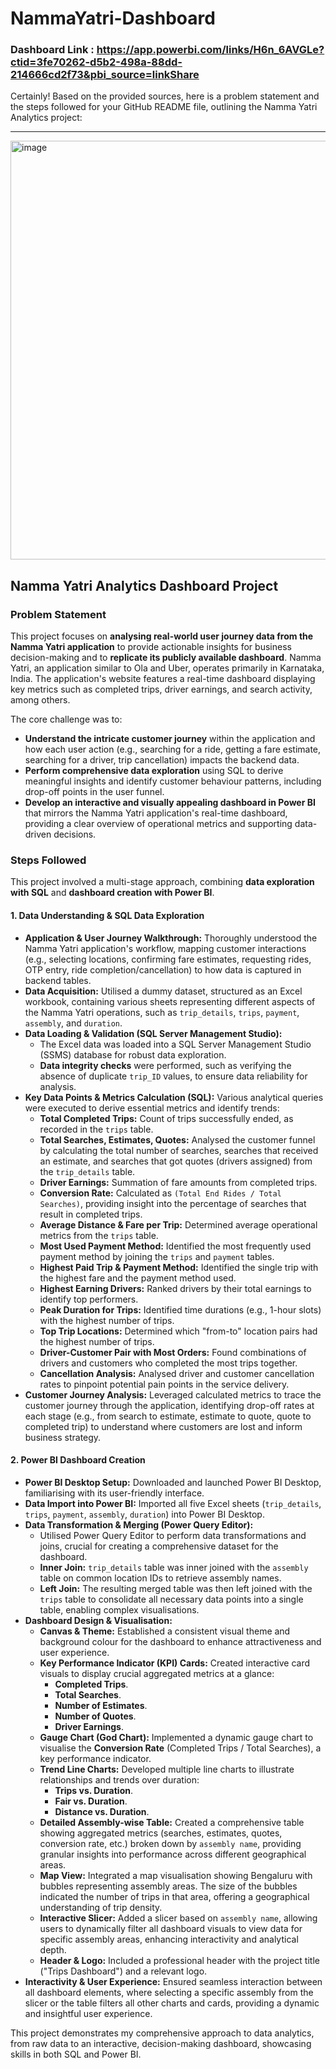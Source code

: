 
# NammaYatri-Dashboard

### Dashboard Link : https://app.powerbi.com/links/H6n_6AVGLe?ctid=3fe70262-d5b2-498a-88dd-214666cd2f73&pbi_source=linkShare
Certainly! Based on the provided sources, here is a problem statement and the steps followed for your GitHub README file, outlining the Namma Yatri Analytics project:

***

<img width="951" height="670" alt="image" src="https://github.com/user-attachments/assets/57b72d74-2fa8-4d41-9eb9-982a5f8304da" />

## Namma Yatri Analytics Dashboard Project

### Problem Statement

This project focuses on **analysing real-world user journey data from the Namma Yatri application** to provide actionable insights for business decision-making and to **replicate its publicly available dashboard**. Namma Yatri, an application similar to Ola and Uber, operates primarily in Karnataka, India. The application's website features a real-time dashboard displaying key metrics such as completed trips, driver earnings, and search activity, among others.

The core challenge was to:
*   **Understand the intricate customer journey** within the application and how each user action (e.g., searching for a ride, getting a fare estimate, searching for a driver, trip cancellation) impacts the backend data.
*   **Perform comprehensive data exploration** using SQL to derive meaningful insights and identify customer behaviour patterns, including drop-off points in the user funnel.
*   **Develop an interactive and visually appealing dashboard in Power BI** that mirrors the Namma Yatri application's real-time dashboard, providing a clear overview of operational metrics and supporting data-driven decisions.

### Steps Followed

This project involved a multi-stage approach, combining **data exploration with SQL** and **dashboard creation with Power BI**.

#### 1. Data Understanding & SQL Data Exploration

*   **Application & User Journey Walkthrough:** Thoroughly understood the Namma Yatri application's workflow, mapping customer interactions (e.g., selecting locations, confirming fare estimates, requesting rides, OTP entry, ride completion/cancellation) to how data is captured in backend tables.
*   **Data Acquisition:** Utilised a dummy dataset, structured as an Excel workbook, containing various sheets representing different aspects of the Namma Yatri operations, such as `trip_details`, `trips`, `payment`, `assembly`, and `duration`.
*   **Data Loading & Validation (SQL Server Management Studio):**
    *   The Excel data was loaded into a SQL Server Management Studio (SSMS) database for robust data exploration.
    *   **Data integrity checks** were performed, such as verifying the absence of duplicate `trip_ID` values, to ensure data reliability for analysis.
*   **Key Data Points & Metrics Calculation (SQL):** Various analytical queries were executed to derive essential metrics and identify trends:
    *   **Total Completed Trips:** Count of trips successfully ended, as recorded in the `trips` table.
    *   **Total Searches, Estimates, Quotes:** Analysed the customer funnel by calculating the total number of searches, searches that received an estimate, and searches that got quotes (drivers assigned) from the `trip_details` table.
    *   **Driver Earnings:** Summation of fare amounts from completed trips.
    *   **Conversion Rate:** Calculated as `(Total End Rides / Total Searches)`, providing insight into the percentage of searches that result in completed trips.
    *   **Average Distance & Fare per Trip:** Determined average operational metrics from the `trips` table.
    *   **Most Used Payment Method:** Identified the most frequently used payment method by joining the `trips` and `payment` tables.
    *   **Highest Paid Trip & Payment Method:** Identified the single trip with the highest fare and the payment method used.
    *   **Highest Earning Drivers:** Ranked drivers by their total earnings to identify top performers.
    *   **Peak Duration for Trips:** Identified time durations (e.g., 1-hour slots) with the highest number of trips.
    *   **Top Trip Locations:** Determined which "from-to" location pairs had the highest number of trips.
    *   **Driver-Customer Pair with Most Orders:** Found combinations of drivers and customers who completed the most trips together.
    *   **Cancellation Analysis:** Analysed driver and customer cancellation rates to pinpoint potential pain points in the service delivery.
*   **Customer Journey Analysis:** Leveraged calculated metrics to trace the customer journey through the application, identifying drop-off rates at each stage (e.g., from search to estimate, estimate to quote, quote to completed trip) to understand where customers are lost and inform business strategy.

#### 2. Power BI Dashboard Creation

*   **Power BI Desktop Setup:** Downloaded and launched Power BI Desktop, familiarising with its user-friendly interface.
*   **Data Import into Power BI:** Imported all five Excel sheets (`trip_details`, `trips`, `payment`, `assembly`, `duration`) into Power BI Desktop.
*   **Data Transformation & Merging (Power Query Editor):**
    *   Utilised Power Query Editor to perform data transformations and joins, crucial for creating a comprehensive dataset for the dashboard.
    *   **Inner Join:** `trip_details` table was inner joined with the `assembly` table on common location IDs to retrieve assembly names.
    *   **Left Join:** The resulting merged table was then left joined with the `trips` table to consolidate all necessary data points into a single table, enabling complex visualisations.
*   **Dashboard Design & Visualisation:**
    *   **Canvas & Theme:** Established a consistent visual theme and background colour for the dashboard to enhance attractiveness and user experience.
    *   **Key Performance Indicator (KPI) Cards:** Created interactive card visuals to display crucial aggregated metrics at a glance:
        *   **Completed Trips**.
        *   **Total Searches**.
        *   **Number of Estimates**.
        *   **Number of Quotes**.
        *   **Driver Earnings**.
    *   **Gauge Chart (God Chart):** Implemented a dynamic gauge chart to visualise the **Conversion Rate** (Completed Trips / Total Searches), a key performance indicator.
    *   **Trend Line Charts:** Developed multiple line charts to illustrate relationships and trends over duration:
        *   **Trips vs. Duration**.
        *   **Fair vs. Duration**.
        *   **Distance vs. Duration**.
    *   **Detailed Assembly-wise Table:** Created a comprehensive table showing aggregated metrics (searches, estimates, quotes, conversion rate, etc.) broken down by `assembly name`, providing granular insights into performance across different geographical areas.
    *   **Map View:** Integrated a map visualisation showing Bengaluru with bubbles representing assembly areas. The size of the bubbles indicated the number of trips in that area, offering a geographical understanding of trip density.
    *   **Interactive Slicer:** Added a slicer based on `assembly name`, allowing users to dynamically filter all dashboard visuals to view data for specific assembly areas, enhancing interactivity and analytical depth.
    *   **Header & Logo:** Included a professional header with the project title ("Trips Dashboard") and a relevant logo.
*   **Interactivity & User Experience:** Ensured seamless interaction between all dashboard elements, where selecting a specific assembly from the slicer or the table filters all other charts and cards, providing a dynamic and insightful user experience.


This project demonstrates my comprehensive approach to data analytics, from raw data to an interactive, decision-making dashboard, showcasing skills in both SQL and Power BI.
